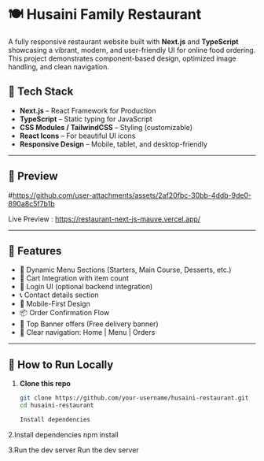 # 🍽️ Husaini Family Restaurant

A fully responsive restaurant website built with **Next.js** and **TypeScript** showcasing a vibrant, modern, and user-friendly UI for online food ordering. This project demonstrates component-based design, optimized image handling, and clean navigation.

## 🚀 Tech Stack

- **Next.js** – React Framework for Production
- **TypeScript** – Static typing for JavaScript
- **CSS Modules / TailwindCSS** – Styling (customizable)
- **React Icons** – For beautiful UI icons
- **Responsive Design** – Mobile, tablet, and desktop-friendly

---

## 📸 Preview
#https://github.com/user-attachments/assets/2af20fbc-30bb-4ddb-9de0-890a8c5f7b1b


Live Preview : https://restaurant-next-js-mauve.vercel.app/

---

## 📂 Features

- 🍛 Dynamic Menu Sections (Starters, Main Course, Desserts, etc.)
- 🛒 Cart Integration with item count
- 🔐 Login UI (optional backend integration)
- 📞 Contact details section
- 📱 Mobile-First Design
- 📦 Order Confirmation Flow
- 📣 Top Banner offers (Free delivery banner)
- 🎯 Clear navigation: Home | Menu | Orders

---

## 🔧 How to Run Locally

1. **Clone this repo**
   ```bash
   git clone https://github.com/your-username/husaini-restaurant.git
   cd husaini-restaurant

   Install dependencies

2.Install dependencies
npm install

3.Run the dev server
Run the dev server

